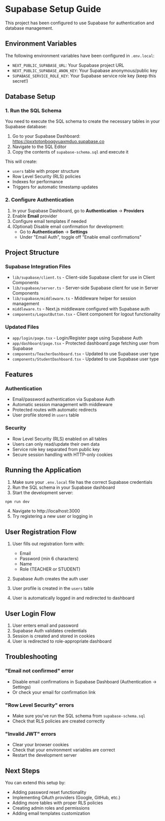 # Supabase Setup Guide

This project has been configured to use Supabase for authentication and database management.

## Environment Variables

The following environment variables have been configured in `.env.local`:

- `NEXT_PUBLIC_SUPABASE_URL`: Your Supabase project URL
- `NEXT_PUBLIC_SUPABASE_ANON_KEY`: Your Supabase anonymous/public key
- `SUPABASE_SERVICE_ROLE_KEY`: Your Supabase service role key (keep this secret!)

## Database Setup

### 1. Run the SQL Schema

You need to execute the SQL schema to create the necessary tables in your Supabase database:

1. Go to your Supabase Dashboard: https://pxxtotonboqgvuaxmduo.supabase.co
2. Navigate to the SQL Editor
3. Copy the contents of `supabase-schema.sql` and execute it

This will create:
- `users` table with proper structure
- Row Level Security (RLS) policies
- Indexes for performance
- Triggers for automatic timestamp updates

### 2. Configure Authentication

1. In your Supabase Dashboard, go to **Authentication** → **Providers**
2. Enable **Email** provider
3. Configure email templates if needed
4. (Optional) Disable email confirmation for development:
   - Go to **Authentication** → **Settings**
   - Under "Email Auth", toggle off "Enable email confirmations"

## Project Structure

### Supabase Integration Files

- `lib/supabase/client.ts` - Client-side Supabase client for use in Client Components
- `lib/supabase/server.ts` - Server-side Supabase client for use in Server Components
- `lib/supabase/middleware.ts` - Middleware helper for session management
- `middleware.ts` - Next.js middleware configured with Supabase auth
- `components/LogoutButton.tsx` - Client component for logout functionality

### Updated Files

- `app/login/page.tsx` - Login/Register page using Supabase Auth
- `app/dashboard/page.tsx` - Protected dashboard page fetching user from Supabase
- `components/TeacherDashboard.tsx` - Updated to use Supabase user type
- `components/StudentDashboard.tsx` - Updated to use Supabase user type

## Features

### Authentication

- Email/password authentication via Supabase Auth
- Automatic session management with middleware
- Protected routes with automatic redirects
- User profile stored in `users` table

### Security

- Row Level Security (RLS) enabled on all tables
- Users can only read/update their own data
- Service role key separated from public key
- Secure session handling with HTTP-only cookies

## Running the Application

1. Make sure your `.env.local` file has the correct Supabase credentials
2. Run the SQL schema in your Supabase dashboard
3. Start the development server:

```bash
npm run dev
```

4. Navigate to http://localhost:3000
5. Try registering a new user or logging in

## User Registration Flow

1. User fills out registration form with:
   - Email
   - Password (min 6 characters)
   - Name
   - Role (TEACHER or STUDENT)

2. Supabase Auth creates the auth user
3. User profile is created in the `users` table
4. User is automatically logged in and redirected to dashboard

## User Login Flow

1. User enters email and password
2. Supabase Auth validates credentials
3. Session is created and stored in cookies
4. User is redirected to role-appropriate dashboard

## Troubleshooting

### "Email not confirmed" error
- Disable email confirmations in Supabase Dashboard (Authentication → Settings)
- Or check your email for confirmation link

### "Row Level Security" errors
- Make sure you've run the SQL schema from `supabase-schema.sql`
- Check that RLS policies are created correctly

### "Invalid JWT" errors
- Clear your browser cookies
- Check that your environment variables are correct
- Restart the development server

## Next Steps

You can extend this setup by:
- Adding password reset functionality
- Implementing OAuth providers (Google, GitHub, etc.)
- Adding more tables with proper RLS policies
- Creating admin roles and permissions
- Adding email templates customization

